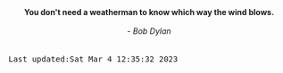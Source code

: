 
<div align="center"><b><span>You don't need a weatherman to know which way the wind blows.</span></b><br><br><i> - Bob Dylan</i></div>
<br><br><kbd>Last updated:Sat Mar  4 12:35:32 2023</kbd>